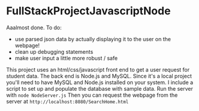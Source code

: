 # FullStackProjectJavascriptNode
Aaalmost done. 
To do: 
- use parsed json data by actually displaying it to the user on the webpage!
- clean up debugging statements
- make user input a little more robust / safe

This project uses an html/css/javascript front end to get a user request for student data. The back end is Node.js and MySQL.
Since it's a local project you'll need to have MySQL and Node.js installed on your system. 
I include a script to set up and populate the database with sample data.
Run the server with ```node NodeServer.js``` 
Then you can request the webpage from the server at ```http://localhost:8080/SearchHome.html```

